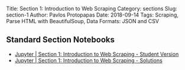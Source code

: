 Title: Section 1: Introduction to Web Scraping
Category: sections
Slug: section-1
Author: Pavlos Protopapas
Date: 2018-09-14
Tags: Scraping, Parse HTML with BeautifulSoup, Data Formats: JSON and CSV

## Standard Section Notebooks

- [Jupyter | Section 1: Introduction to Web Scraping - Student Version]({filename}notebook/section_1_student.ipynb) 
- [Jupyter | Section 1: Introduction to Web Scraping - Solutions]({filename}notebook/section_1_student.ipynb)